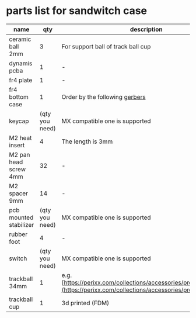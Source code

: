 # parts list for sandwitch case

|name|qty|description|
|---|---|---|
|ceramic ball 2mm|3|For support ball of track ball cup|
|dynamis pcba|1|-|
|fr4 plate|1|-|
|fr4 bottom case|1|Order by the following [gerbers](https://github.com/bbrfkr/dynamis-keyboard/tree/main/case/sandwitch/gerbers)|
|keycap|(qty you need)|MX compatible one is supported|
|M2 heat insert|4|The length is 3mm|
|M2 pan head screw 4mm|32|-|
|M2 spacer 9mm|14|-|
|pcb mounted stabilizer|(qty you need)|MX compatible one is supported|
|rubber foot|4|-|
|switch|(qty you need)|MX compatible one is supported|
|trackball 34mm|1|e.g. [https://perixx.com/collections/accessories/products/18047](https://perixx.com/collections/accessories/products/18047)|
|trackball cup|1|3d printed (FDM)|
